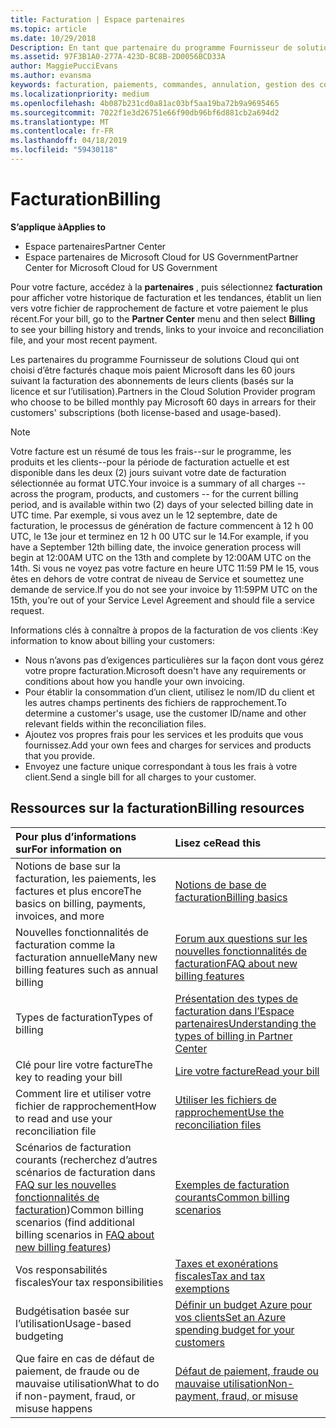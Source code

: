```yaml
---
title: Facturation | Espace partenaires
ms.topic: article
ms.date: 10/29/2018
Description: En tant que partenaire du programme Fournisseur de solutions Cloud, vous devez payer Microsoft dans les 60 jours suivant la facturation des abonnements basés sur la licence et sur l’utilisation de vos clients.
ms.assetid: 97F3B1A0-277A-423D-BC8B-2D0056BCD33A
author: MaggiePucciEvans
ms.author: evansma
keywords: facturation, paiements, commandes, annulation, gestion des commandes, absence de paiement, fraude, mauvaise utilisation, taxes, exonérations fiscales, fichiers de rapprochement, fichier de rapprochement
ms.localizationpriority: medium
ms.openlocfilehash: 4b087b231cd0a81ac03bf5aa19ba72b9a9695465
ms.sourcegitcommit: 7022f1e3d26751e66f90db96bf6d881cb2a694d2
ms.translationtype: MT
ms.contentlocale: fr-FR
ms.lasthandoff: 04/18/2019
ms.locfileid: "59430118"
---
```

# <a name="billing"></a><span data-ttu-id="b55e3-104">Facturation</span><span class="sxs-lookup"><span data-stu-id="b55e3-104">Billing</span></span>

<span data-ttu-id="b55e3-105">**S’applique à**</span><span class="sxs-lookup"><span data-stu-id="b55e3-105">**Applies to**</span></span>

-  <span data-ttu-id="b55e3-106">Espace partenaires</span><span class="sxs-lookup"><span data-stu-id="b55e3-106">Partner Center</span></span>
-  <span data-ttu-id="b55e3-107">Espace partenaires de Microsoft Cloud for US Government</span><span class="sxs-lookup"><span data-stu-id="b55e3-107">Partner Center for Microsoft Cloud for US Government</span></span>
 
 
<span data-ttu-id="b55e3-108">Pour votre facture, accédez à la **partenaires** , puis sélectionnez **facturation** pour afficher votre historique de facturation et les tendances, établit un lien vers votre fichier de rapprochement de facture et votre paiement le plus récent.</span><span class="sxs-lookup"><span data-stu-id="b55e3-108">For your bill, go to the **Partner Center** menu and then select **Billing** to see your billing history and trends, links to your invoice and reconciliation file, and your most recent payment.</span></span>

<span data-ttu-id="b55e3-109">Les partenaires du programme Fournisseur de solutions Cloud qui ont choisi d’être facturés chaque mois paient Microsoft dans les 60 jours suivant la facturation des abonnements de leurs clients (basés sur la licence et sur l’utilisation).</span><span class="sxs-lookup"><span data-stu-id="b55e3-109">Partners in the Cloud Solution Provider program who choose to be billed monthly pay Microsoft 60 days in arrears for their customers' subscriptions (both license-based and usage-based).</span></span>

> [!NOTE]  
> <span data-ttu-id="b55e3-110">Votre facture est un résumé de tous les frais--sur le programme, les produits et les clients--pour la période de facturation actuelle et est disponible dans les deux (2) jours suivant votre date de facturation sélectionnée au format UTC.</span><span class="sxs-lookup"><span data-stu-id="b55e3-110">Your invoice is a summary of all charges -- across the program, products, and customers -- for the current billing period, and is available within two (2) days of your selected billing date in UTC time.</span></span> <span data-ttu-id="b55e3-111">Par exemple, si vous avez un le 12 septembre, date de facturation, le processus de génération de facture commencent à 12 h 00 UTC, le 13e jour et terminez en 12 h 00 UTC sur le 14.</span><span class="sxs-lookup"><span data-stu-id="b55e3-111">For example, if you have a September 12th billing date, the invoice generation process will begin at 12:00AM UTC on the 13th and complete by 12:00AM UTC on the 14th.</span></span> <span data-ttu-id="b55e3-112">Si vous ne voyez pas votre facture en heure UTC 11:59 PM le 15, vous êtes en dehors de votre contrat de niveau de Service et soumettez une demande de service.</span><span class="sxs-lookup"><span data-stu-id="b55e3-112">If you do not see your invoice by 11:59PM UTC on the 15th, you’re out of your Service Level Agreement and should file a service request.</span></span> 

<span data-ttu-id="b55e3-113">Informations clés à connaître à propos de la facturation de vos clients :</span><span class="sxs-lookup"><span data-stu-id="b55e3-113">Key information to know about billing your customers:</span></span>

-   <span data-ttu-id="b55e3-114">Nous n’avons pas d’exigences particulières sur la façon dont vous gérez votre propre facturation.</span><span class="sxs-lookup"><span data-stu-id="b55e3-114">Microsoft doesn't have any requirements or conditions about how you handle your own invoicing.</span></span>
-   <span data-ttu-id="b55e3-115">Pour établir la consommation d’un client, utilisez le nom/ID du client et les autres champs pertinents des fichiers de rapprochement.</span><span class="sxs-lookup"><span data-stu-id="b55e3-115">To determine a customer's usage, use the customer ID/name and other relevant fields within the reconciliation files.</span></span>
-   <span data-ttu-id="b55e3-116">Ajoutez vos propres frais pour les services et les produits que vous fournissez.</span><span class="sxs-lookup"><span data-stu-id="b55e3-116">Add your own fees and charges for services and products that you provide.</span></span>
-   <span data-ttu-id="b55e3-117">Envoyez une facture unique correspondant à tous les frais à votre client.</span><span class="sxs-lookup"><span data-stu-id="b55e3-117">Send a single bill for all charges to your customer.</span></span>

## <a name="billing-resources"></a><span data-ttu-id="b55e3-118">Ressources sur la facturation</span><span class="sxs-lookup"><span data-stu-id="b55e3-118">Billing resources</span></span>
|<span data-ttu-id="b55e3-119">**Pour plus d’informations sur**</span><span class="sxs-lookup"><span data-stu-id="b55e3-119">**For information on**</span></span>   |<span data-ttu-id="b55e3-120">**Lisez ce**</span><span class="sxs-lookup"><span data-stu-id="b55e3-120">**Read this**</span></span>    |
|:-----------------------------|:-----------------|
|<span data-ttu-id="b55e3-121">Notions de base sur la facturation, les paiements, les factures et plus encore</span><span class="sxs-lookup"><span data-stu-id="b55e3-121">The basics on billing, payments, invoices, and  more</span></span>   |[<span data-ttu-id="b55e3-122">Notions de base de facturation</span><span class="sxs-lookup"><span data-stu-id="b55e3-122">Billing basics</span></span>](billing-basics.md)
|<span data-ttu-id="b55e3-123">Nouvelles fonctionnalités de facturation comme la facturation annuelle</span><span class="sxs-lookup"><span data-stu-id="b55e3-123">Many new billing features such as annual billing</span></span>   |[<span data-ttu-id="b55e3-124">Forum aux questions sur les nouvelles fonctionnalités de facturation</span><span class="sxs-lookup"><span data-stu-id="b55e3-124">FAQ about new billing features</span></span>](faq-about-new-billing-features.md)|
|<span data-ttu-id="b55e3-125">Types de facturation</span><span class="sxs-lookup"><span data-stu-id="b55e3-125">Types of billing</span></span>   |[<span data-ttu-id="b55e3-126">Présentation des types de facturation dans l’Espace partenaires</span><span class="sxs-lookup"><span data-stu-id="b55e3-126">Understanding the types of billing in Partner Center</span></span>](billing-different-types.md)   |
|<span data-ttu-id="b55e3-127">Clé pour lire votre facture</span><span class="sxs-lookup"><span data-stu-id="b55e3-127">The key to reading your bill</span></span>   |[<span data-ttu-id="b55e3-128">Lire votre facture</span><span class="sxs-lookup"><span data-stu-id="b55e3-128">Read your bill</span></span>](read-your-bill.md)   |
|<span data-ttu-id="b55e3-129">Comment lire et utiliser votre fichier de rapprochement</span><span class="sxs-lookup"><span data-stu-id="b55e3-129">How to read and use your reconciliation file</span></span>   |[<span data-ttu-id="b55e3-130">Utiliser les fichiers de rapprochement</span><span class="sxs-lookup"><span data-stu-id="b55e3-130">Use the reconciliation files</span></span>](use-the-reconciliation-files.md)|
|<span data-ttu-id="b55e3-131">Scénarios de facturation courants (recherchez d’autres scénarios de facturation dans [FAQ sur les nouvelles fonctionnalités de facturation](faq-about-new-billing-features.md))</span><span class="sxs-lookup"><span data-stu-id="b55e3-131">Common billing scenarios (find additional billing scenarios in [FAQ about new billing features](faq-about-new-billing-features.md))</span></span>|[<span data-ttu-id="b55e3-132">Exemples de facturation courants</span><span class="sxs-lookup"><span data-stu-id="b55e3-132">Common billing scenarios</span></span>](common-billing-scenarios.md)|
|<span data-ttu-id="b55e3-133">Vos responsabilités fiscales</span><span class="sxs-lookup"><span data-stu-id="b55e3-133">Your tax responsibilities</span></span>   | [<span data-ttu-id="b55e3-134">Taxes et exonérations fiscales</span><span class="sxs-lookup"><span data-stu-id="b55e3-134">Tax and tax exemptions</span></span>](tax-and-tax-exemptions.md)|
|<span data-ttu-id="b55e3-135">Budgétisation basée sur l’utilisation</span><span class="sxs-lookup"><span data-stu-id="b55e3-135">Usage-based budgeting</span></span>    |[<span data-ttu-id="b55e3-136">Définir un budget Azure pour vos clients</span><span class="sxs-lookup"><span data-stu-id="b55e3-136">Set an Azure spending budget for your customers</span></span>](set-an-azure-spending-budget-for-your-customers.md)|
|<span data-ttu-id="b55e3-137">Que faire en cas de défaut de paiement, de fraude ou de mauvaise utilisation</span><span class="sxs-lookup"><span data-stu-id="b55e3-137">What to do if non-payment, fraud, or misuse happens</span></span>   |[<span data-ttu-id="b55e3-138">Défaut de paiement, fraude ou mauvaise utilisation</span><span class="sxs-lookup"><span data-stu-id="b55e3-138">Non-payment, fraud, or misuse</span></span>](non-payment--fraud--or-misuse.md)|




















